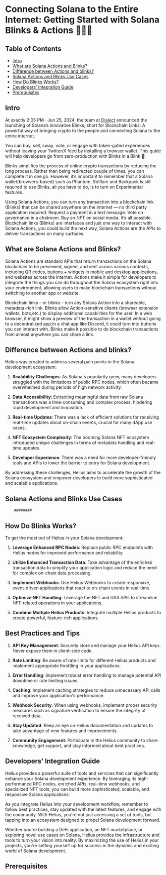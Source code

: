 # Connecting Solana to the Entire Internet: Getting Started with Solana Blinks & Actions 👨🏾‍💻


## Table of Contents
- [Intro](#intro)
- [What are Solana Actions and Blinks?](#what-are-solana-actions-and-blinks)
- [Difference between Actions and blinks?](#difference-between-Actions-and-blinks)
- [Solana Actions and Blinks Use Cases](#solana-actions-and-blinks-use-cases)
- [How Do Blinks Works?](#how-do-blinks-works)
- [Developers’ Integration Guide](#developers-integration-guide)
- [Prerequisites](#prerequisites)

## Intro

At exactly 2:05 PM · Jun 25, 2024, the team at [Dialect](https://x.com/saydialect) announced the launching of Solana’s innovative Blinks, short for Blockchain Links: A powerful way of bringing crypto to the people and connecting Solana to the entire internet.

You can buy, sell, swap, vote, or engage with token-gated experiences without leaving your Twitter/X feed by installing a browser wallet. This guide will help developers go from zero-production with Blinks in a Blink 👀!

Blinks simplifies the process of online crypto transactions by reducing the long process. Rather than being redirected couple of times, you can complete it in one go. However, it’s important to remember that a Solana wallet(browsers-based) such as Phantom, Solflare and Backpack is still required to use Blinks, all you have to do, is to turn on Experimental features.

Using Solana Actions, you can turn any transaction into a blockchain link (Blinks) that can be shared anywhere on the internet — no third party application required. Request a payment in a text message. Vote on governance in a chatroom. Buy an NFT on social media. It’s all possible. Blockchain links (Blinks) are interfaces and just one way to interact with Solana Actions, you could build the next way, Solana Actions are the APIs to deliver transactions on many surfaces.

## What are Solana Actions and Blinks?

Solana Actions are standard APIs that return transactions on the Solana blockchain to be previewed, signed, and sent across various contexts, including QR codes, buttons + widgets in mobile and desktop applications, and websites across the internet. Actions make it simple for developers to integrate the things you can do throughout the Solana ecosystem right into your environment, allowing users to make blockchain transactions without switching to another app or website.

Blockchain links – or blinks – turn any Solana Action into a shareable, metadata-rich link. Blinks allow Action-sensitive clients (browser extension wallets, bots,etc.) to display additional capabilities for the user. In a web browser, it might show a preview of the transaction in a wallet without going to a decentralized app;In a chat app like Discord, it could turn into buttons you can interact with. Blinks make it possible to do blockchain transactions from almost anywhere you can share a link.

## Difference between Actions and blinks?

Helius was created to address several pain points in the Solana development ecosystem:

1. **Scalability Challenges**: As Solana's popularity grew, many developers struggled with the limitations of public RPC nodes, which often became overwhelmed during periods of high network activity.

2. **Data Accessibility**: Extracting meaningful data from raw Solana transactions was a time-consuming and complex process, hindering rapid development and innovation.

3. **Real-time Updates**: There was a lack of efficient solutions for receiving real-time updates about on-chain events, crucial for many dApp use cases.

4. **NFT Ecosystem Complexity**: The booming Solana NFT ecosystem introduced unique challenges in terms of metadata handling and real-time updates.

5. **Developer Experience**: There was a need for more developer-friendly tools and APIs to lower the barrier to entry for Solana development.

By addressing these challenges, Helius aims to accelerate the growth of the Solana ecosystem and empower developers to build more sophisticated and scalable applications.

## Solana Actions and Blinks Use Cases


```javascript
    ########
```

## How Do Blinks Works?

To get the most out of Helius in your Solana development:

1. **Leverage Enhanced RPC Nodes**: Replace public RPC endpoints with Helius nodes for improved performance and reliability.

2. **Utilize Enhanced Transaction Data**: Take advantage of the enriched transaction data to simplify your application logic and reduce the need for complex on-chain data processing.

3. **Implement Webhooks**: Use Helius Webhooks to create responsive, event-driven applications that react to on-chain events in real-time.

4. **Optimize NFT Handling**: Leverage the NFT and DAS APIs to streamline NFT-related operations in your applications.

5. **Combine Multiple Helius Products**: Integrate multiple Helius products to create powerful, feature-rich applications.

## Best Practices and Tips

1. **API Key Management**: Securely store and manage your Helius API keys. Never expose them in client-side code.

2. **Rate Limiting**: Be aware of rate limits for different Helius products and implement appropriate throttling in your applications.

3. **Error Handling**: Implement robust error handling to manage potential API downtime or rate limiting issues.

4. **Caching**: Implement caching strategies to reduce unnecessary API calls and improve your application's performance.

5. **Webhook Security**: When using webhooks, implement proper security measures such as signature verification to ensure the integrity of received data.

6. **Stay Updated**: Keep an eye on Helius documentation and updates to take advantage of new features and improvements.

7. **Community Engagement**: Participate in the Helius community to share knowledge, get support, and stay informed about best practices.

## Developers’ Integration Guide

Helius provides a powerful suite of tools and services that can significantly enhance your Solana development experience. By leveraging its high-performance RPC nodes, enriched APIs, real-time webhooks, and specialized NFT tools, you can build more sophisticated, scalable, and responsive Solana applications.

As you integrate Helius into your development workflow, remember to follow best practices, stay updated with the latest features, and engage with the community. With Helius, you're not just accessing a set of tools, but tapping into an ecosystem designed to propel Solana development forward.

Whether you're building a DeFi application, an NFT marketplace, or exploring novel use cases on Solana, Helius provides the infrastructure and tools to turn your vision into reality. By maximizing the use of Helius in your projects, you're setting yourself up for success in the dynamic and exciting world of Solana development.

## Prerequisites
